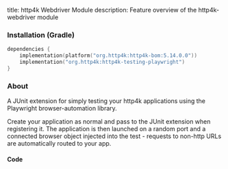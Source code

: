 title: http4k Webdriver Module
description: Feature overview of the http4k-webdriver module

### Installation (Gradle)

```kotlin
dependencies {
    implementation(platform("org.http4k:http4k-bom:5.14.0.0"))
    implementation("org.http4k:http4k-testing-playwright")
}
```

### About

A JUnit extension for simply testing your http4k applications using the Playwright browser-automation library.

Create your application as normal and pass to the JUnit extension when registering it. The application is then launched
on a random port and a connected browser object injected into the test - requests to non-http URLs are automatically
routed to your app.

#### Code [<img class="octocat"/>](https://github.com/http4k/http4k/blob/master/src/docs/guide/reference/playwright/example.kt)

<script src="https://gist-it.appspot.com/https://github.com/http4k/http4k/blob/master/src/docs/guide/reference/playwright/example.kt"></script>

[http4k]: https://http4k.org
